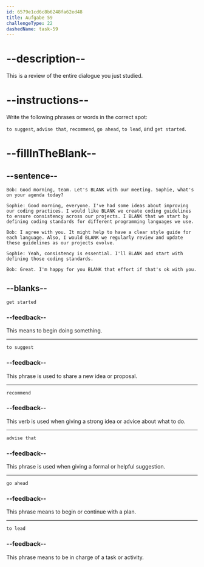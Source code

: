 ```yaml
---
id: 6579e1cd6c8b6248fa62ed48
title: Aufgabe 59
challengeType: 22
dashedName: task-59
---
```


<!-- REVIEW -->

# --description--

This is a review of the entire dialogue you just studied.

# --instructions--

Write the following phrases or words in the correct spot:

`to suggest`, `advise that`, `recommend`, `go ahead`, `to lead`, and `get started`.

# --fillInTheBlank--

## --sentence--

`Bob: Good morning, team. Let's BLANK with our meeting. Sophie, what's on your agenda today?`

`Sophie: Good morning, everyone. I've had some ideas about improving our coding practices. I would like BLANK we create coding guidelines to ensure consistency across our projects. I BLANK that we start by defining coding standards for different programming languages we use.`

`Bob: I agree with you. It might help to have a clear style guide for each language. Also, I would BLANK we regularly review and update these guidelines as our projects evolve.`

`Sophie: Yeah, consistency is essential. I'll BLANK and start with defining those coding standards.`

`Bob: Great. I'm happy for you BLANK that effort if that's ok with you.`

## --blanks--

`get started`

### --feedback--

This means to begin doing something.

---

`to suggest`

### --feedback--

This phrase is used to share a new idea or proposal.

---

`recommend`

### --feedback--

This verb is used when giving a strong idea or advice about what to do.

---

`advise that`

### --feedback--

This phrase is used when giving a formal or helpful suggestion.

---

`go ahead`

### --feedback--

This phrase means to begin or continue with a plan.

---

`to lead`

### --feedback--

This phrase means to be in charge of a task or activity.
